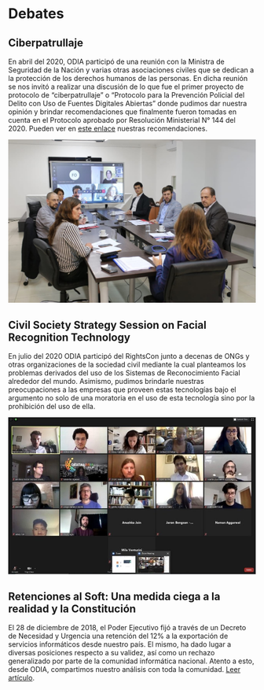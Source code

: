 # Debates

## Ciberpatrullaje

En abril del 2020, ODIA participó de una reunión con la Ministra de Seguridad de la Nación y varias otras asociaciones civiles que se dedican a la protección de los derechos humanos de las personas. En dicha reunión se nos invitó a realizar una discusión de lo que fue el primer proyecto de protocolo de “ciberpatrullaje” o “Protocolo para la Prevención Policial del Delito con Uso de Fuentes Digitales Abiertas” donde pudimos dar nuestra opinión y brindar recomendaciones que finalmente fueron tomadas en cuenta en el Protocolo aprobado por Resolución Ministerial N° 144 del 2020. Pueden ver en [este enlace](https://drive.google.com/file/d/11tiXJNCfyWi9ymLczhWfMn680nRpXgYu/view) nuestras recomendaciones.

![](/static/images/ciberpatrullaje.jpeg)

## Civil Society Strategy Session on Facial Recognition Technology

En julio del 2020 ODIA participó del RightsCon junto a decenas de ONGs y otras organizaciones de la sociedad civil mediante la cual planteamos los problemas derivados del uso de los Sistemas de Reconocimiento Facial alrededor del mundo. Asimismo, pudimos brindarle nuestras preocupaciones a las empresas que proveen estas tecnologías bajo el argumento no solo de una moratoria en el uso de esta tecnología sino por la prohibición del uso de ella.

![](/static/images/civilsocialstrategy.jpeg)

## Retenciones al Soft: Una medida ciega a la realidad y la Constitución

El 28 de diciembre de 2018, el Poder Ejecutivo fijó a través de un Decreto de Necesidad y Urgencia una retención del 12% a la exportación de servicios informáticos desde nuestro país. El mismo, ha dado lugar a diversas posiciones respecto a su validez, así como un rechazo generalizado por parte de la comunidad informática nacional. Atento a esto, desde ODIA, compartimos nuestro análisis con toda la comunidad. [Leer artículo](https://medium.com/@odiaasoc/retenciones-al-soft-una-medida-ciega-a-la-realidad-y-la-constituci%C3%B3n-9523d71f8c96).
